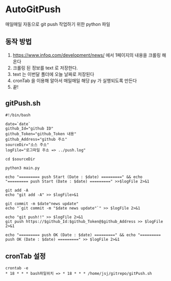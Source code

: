 # AutoGitPush
매일매일 자동으로 git push 작업하기 위한 python 파일

## 동작 방법
1. https://www.infoq.com/development/news/ 에서 1페이지의 내용을 크롤링 해온다
2. 크롤링 된 정보를 text 로 저장한다.
3. text 는 이번달 폴더에 오늘 날짜로 저장된다
4. cronTab 을 이용해 알아서 매일매일 해당 py 가 실행되도록 만든다
5. 끝!

## gitPush.sh

```
#!/bin/bash

date=`date`
github_Id="github ID"
github_Token="github_Token 내용"
github_Address="github 주소"
sourceDir="소스 주소"
logFile="로그파일 주소 => ../push.log"

cd $sourceDir

python3 main.py

echo "========= push Start (Date : $date) =========" && echo "========= push Start (Date : $date) =========" >>$logFile 2>&1

git add -A
echo "git add -A" >> $logFile>&1

git commit -m $date"news update"
echo "`git commit -m "$date news update"`" >> $logFile 2>&1

echo "git push!!" >> $logFile 2>&1
git push https://$github_Id:$github_Token@$github_Address >> $logFile 2>&1

echo "========= push OK (Date : $date) =========" && echo "========= push OK (Date : $date) =========" >> $logFile 2>&1
```

## cronTab 설정 
```
crontab -e
* 18 * * * bash파일위치 => * 18 * * * /home/jsj/gitrepo/gitPush.sh
```